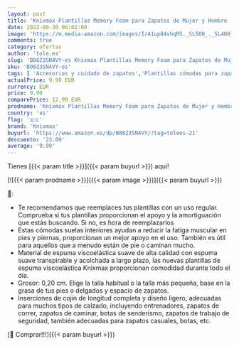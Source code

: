 ```yaml
---
layout: post
title: 'Knixmax Plantillas Memory Foam para Zapatos de Mujer y Hombre  Plantillas Confort Amortiguadoras Cómodas y Flexibles para Trabajo  Deportes  Caminar  Senderismo  EU36 Negro'
date: 2022-09-30 06:02:08
image: 'https://m.media-amazon.com/images/I/41up84vhqRS._SL500_._SL400_.jpg'
comments: true
category: ofertas
author: 'tole.es'
slug: 'B08Z3SN4VY-es Knixmax Plantillas Memory Foam para Zapatos de Mujer y...'
sku: 'B08Z3SN4VY-es'
tags: [ 'Accesorios y cuidado de zapatos','Plantillas cómodas para zapatos','Plantillas para zapatos','Zapatos y complementos','knixmax','zapatos','🇪🇸', ]
actualPrice: 9.99 EUR
currency: EUR
price: 9.99
comparePrice: 12.99 EUR
prodname: 'Knixmax Plantillas Memory Foam para Zapatos de Mujer y Hombre  Plantillas Confort Amortiguadoras Cómodas y Flexibles para Trabajo  Deportes  Caminar  Senderismo  EU36 Negro'
country: 'es'
flag: '🇪🇸'
brand: 'Knixmax'
buyurl: 'https://www.amazon.es/dp/B08Z3SN4VY/?tag=tolees-21'
descuento: '23.09'
average: '9.99'
---
```


Tienes [{{< param title >}}]({{< param buyurl >}}) aqui!

[![{{< param prodname >}}]({{< param image >}})]({{< param buyurl >}})

🔎:

- Te recomendamos que reemplaces tus plantillas con un uso regular. Comprueba si tus plantillas proporcionan el apoyo y la amortiguación que estás buscando. Si no, es hora de reemplazarlos
- Estas cómodas suelas interiores ayudan a reducir la fatiga muscular en pies y piernas, proporcionan un mejor apoyo en el uso. También es útil para aquellos que a menudo están de pie o caminan mucho.
- Material de espuma viscoelástica suave de alta calidad con espuma suave transpirable y acolchada a largo plazo, las nuevas plantillas de espuma viscoelástica Knixmax proporcionan comodidad durante todo el día.
- Grosor: 0,20 cm. Elige la talla habitual o la talla más pequeña, base en la grasa de tus pies o delgados y espacio de zapatos.
- Inserciones de cojín de longitud completa y diseño ligero, adecuadas para muchos tipos de calzado, incluyendo entrenadores, zapatos de correr, zapatos de caminar, botas de senderismo, zapatos de trabajo de seguridad, también adecuadas para zapatos casuales, botas, etc.

[🛒 Comprar!!!]({{< param buyurl >}})
